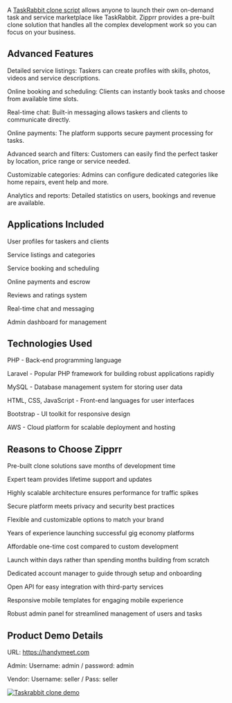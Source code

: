 A <a href="https://zipprr.com/taskrabbit-clone/">TaskRabbit clone script</a> allows anyone to launch their own on-demand task and service marketplace like TaskRabbit. Zipprr provides a pre-built clone solution that handles all the complex development work so you can focus on your business.

<h2><b>Advanced Features</b></h2>

Detailed service listings: Taskers can create profiles with skills, photos, videos and service descriptions.

Online booking and scheduling: Clients can instantly book tasks and choose from available time slots.

Real-time chat: Built-in messaging allows taskers and clients to communicate directly.

Online payments: The platform supports secure payment processing for tasks.

Advanced search and filters: Customers can easily find the perfect tasker by location, price range or service needed.

Customizable categories: Admins can configure dedicated categories like home repairs, event help and more.

Analytics and reports: Detailed statistics on users, bookings and revenue are available.

<h2><b>Applications Included</b></h2>

User profiles for taskers and clients

Service listings and categories

Service booking and scheduling

Online payments and escrow

Reviews and ratings system

Real-time chat and messaging

Admin dashboard for management

<h2><b>Technologies Used</b></h2>

PHP - Back-end programming language

Laravel - Popular PHP framework for building robust applications rapidly

MySQL - Database management system for storing user data

HTML, CSS, JavaScript - Front-end languages for user interfaces

Bootstrap - UI toolkit for responsive design

AWS - Cloud platform for scalable deployment and hosting

<h2><b>Reasons to Choose Zipprr</b></h2>

Pre-built clone solutions save months of development time

Expert team provides lifetime support and updates

Highly scalable architecture ensures performance for traffic spikes

Secure platform meets privacy and security best practices

Flexible and customizable options to match your brand

Years of experience launching successful gig economy platforms

Affordable one-time cost compared to custom development

Launch within days rather than spending months building from scratch

Dedicated account manager to guide through setup and onboarding

Open API for easy integration with third-party services

Responsive mobile templates for engaging mobile experience

Robust admin panel for streamlined management of users and tasks

<h2><b>Product Demo Details</b></h2>

URL: https://handymeet.com

Admin: Username: admin / password: admin

Vendor: Username: seller / Pass: seller

[![Taskrabbit clone demo](https://i.imgur.com/9AQwXGs.jpg)](https://youtu.be/7eoStC9XaSg)
